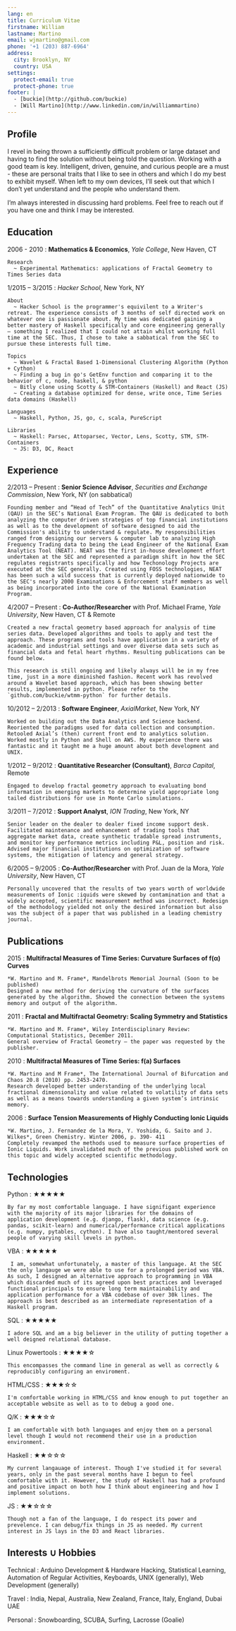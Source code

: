```yaml
---
lang: en
title: Curriculum Vitae
firstname: William 
lastname: Martino 
email: wjmartino@gmail.com
phone: '+1 (203) 887-6964'
address:
  city: Brooklyn, NY
  country: USA
settings:
  protect-email: true
  protect-phone: true
footer: |
  - [buckie](http://github.com/buckie)
  - [Will Martino](http://www.linkedin.com/in/williammartino)
---
```


Profile
-------

I revel in being thrown a sufficiently difficult problem or large dataset and having to find the solution without being told the question. Working with a good team is key. Intelligent, driven, genuine, and curious people are a must - these are personal traits that I like to see in others and which I do my best to exhibit myself. When left to my own devices, I’ll seek out that which I don’t yet understand and the people who understand them.

I’m always interested in discussing hard problems. Feel free to reach out if you have one and think I may be interested.

Education
---------

2006 - 2010
:    **Mathematics & Economics**, *Yale College*, New Haven, CT

    Research
      ~ Experimental Mathematics: applications of Fractal Geometry to Times Series data

1/2015 – 3/2015
:   *Hacker School*, New York, NY

    About
      ~ Hacker School is the programmer's equivilent to a Writer's retreat. The experience consists of 3 months of self directed work on whatever one is passionate about. My time was dedicated gaining a better mastery of Haskell specifically and core engineering generally – something I realized that I could not attain whilst working full time at the SEC. Thus, I chose to take a sabbatical from the SEC to pursue these interests full time.

    Topics
      ~ Wavelet & Fractal Based 1-Dimensional Clustering Algorithm (Python + Cython)
      ~ Finding a bug in go's GetEnv function and comparing it to the behavior of c, node, haskell, & python
      ~ Bitly clone using Scotty & STM-Containers (Haskell) and React (JS)
      ~ Creating a database optimized for dense, write once, Time Series data domains (Haskell)

    Languages
      ~ Haskell, Python, JS, go, c, scala, PureScript

    Libraries
      ~ Haskell: Parsec, Attoparsec, Vector, Lens, Scotty, STM, STM-Containers
      ~ JS: D3, DC, React


Experience
----------

2/2013 – Present
:   **Senior Science Advisor**, *Securities and Exchange Commission*, New York, NY (on sabbatical)

    Founding member and “Head of Tech” of the Quantitative Analytics Unit (QAU) in the SEC’s National Exam Program. The QAU is dedicated to both analyzing the computer driven strategies of top financial institutions as well as to the development of software designed to aid the Commission's ability to understand & regulate. My responsibilities ranged from designing our servers & computer lab to analyzing High Frequency Trading data to being the Lead Engineer of the National Exam Analytics Tool (NEAT). NEAT was the first in-house development effort undertaken at the SEC and represented a paradigm shift in how the SEC regulates registrants specifically and how Techonology Projects are executed at the SEC generally. Created using FOSS technologies, NEAT has been such a wild success that is currently deployed nationwide to the SEC's nearly 2000 Examinations & Enforcement staff members as well as being incorporated into the core of the National Examination Program.

4/2007 – Present
:   **Co-Author/Researcher** with Prof. Michael Frame, *Yale University*, New Haven, CT & Remote

    Created a new fractal geometry based approach for analysis of time series data. Developed algorithms and tools to apply and test the approach. These programs and tools have application in a variety of academic and industrial settings and over diverse data sets such as financial data and fetal heart rhythms. Resulting publications can be found below.

    This research is still ongoing and likely always will be in my free time, just in a more diminished fashion. Recent work has revolved around a Wavelet based approach, which has been showing better results, implemented in python. Please refer to the `github.com/buckie/wtmm-python` for further details.

10/2012 – 2/2013
:   **Software Engineer**, *AxialMarket*, New York, NY

    Worked on building out the Data Analytics and Science backend. Reoriented the paradigms used for data collection and consumption. Retooled Axial’s (then) current front end to analytics solution. Worked mostly in Python and Shell on AWS. My experience there was fantastic and it taught me a huge amount about both development and UNIX.

1/2012 – 9/2012
:   **Quantitative Researcher (Consultant)**, *Barca Capital*, Remote

    Engaged to develop fractal geometry approach to evaluating bond information in emerging markets to determine yield appropriate long tailed distributions for use in Monte Carlo simulations.

3/2011 – 7/2012
:   **Support Analyst**, *ION Trading*, New York, NY

    Senior leader on the dealer to dealer fixed income support desk. Facilitated maintenance and enhancement of trading tools that aggregate market data, create synthetic tradable spread instruments, and monitor key performance metrics including P&L, position and risk. Advised major financial institutions on optimization of software systems, the mitigation of latency and general strategy.

6/2005 – 9/2005
:   **Co-Author/Researcher** with Prof. Juan de la Mora, *Yale University*, New Haven, CT

    Personally uncovered that the results of two years worth of worldwide measurements of Ionic :iquids were skewed by contamination and that a widely accepted, scientific measurement method was incorrect. Redesign of the methodology yielded not only the desired information but also was the subject of a paper that was published in a leading chemistry journal.


Publications
------------

2015
:   **Multifractal Measures of Time Series: Curvature Surfaces of f(α) Curves**

    *W. Martino and M. Frame*, Mandelbrots Memorial Journal (Soon to be published)
    Designed a new method for deriving the curvature of the surfaces generated by the algorithm. Showed the connection between the systems memory and output of the algorithm.

2011
:   **Fractal and Multifractal Geometry: Scaling Symmetry and Statistics**

    *W. Martino and M. Frame*, Wiley Interdisciplinary Review: Computational Statistics, December 2011.
    General overview of Fractal Geometry – the paper was requested by the publisher.

2010
:   **Multifractal Measures of Time Series: f(a) Surfaces**

    *W. Martino and M Frame*, The International Journal of Bifurcation and Chaos 20.8 (2010) pp. 2453-2470.
    Research developed better understanding of the underlying local fractional dimensionality and value related to volatility of data sets as well as a means towards understanding a given system’s intrinsic memory.

2006
:   **Surface Tension Measurements of Highly Conducting Ionic Liquids**

    *W. Martino, J. Fernandez de la Mora, Y. Yoshida, G. Saito and J. Wilkes*, Green Chemistry. Winter 2006, p. 390- 411
    Completely revamped the methods used to measure surface properties of Ionic Liquids. Work invalidated much of the previous published work on this topic and widely accepted scientific methodology.

Technologies
------------

Python
:   ★★★★★

    By far my most comfortable language. I have signifigant experience with the majority of its major libraries for the domains of application development (e.g. django, flask), data science (e.g. pandas, scikit-learn) and numerical/performance critical applications (e.g. numpy, pytables, cython). I have also taught/mentored several people of varying skill levels in python.

VBA
:   ★★★★★

     I am, somewhat unfortunately, a master of this language. At the SEC the only langauge we were able to use for a prolonged period was VBA. As such, I designed an alternative approach to programming in VBA which discarded much of its agreed upon best practices and leveraged functional principals to ensure long term maintainability and application performance for a VBA codebase of over 30k lines. The approach is best described as an intermediate representation of a Haskell program.

SQL
:   ★★★★★

    I adore SQL and am a big believer in the utility of putting together a well deigned relational database.

Linux Powertools
:   ★★★★☆

    This encompasses the command line in general as well as correctly & reproducibly configuring an enviroment.

HTML/CSS
:   ★★★☆☆

    I'm comfortable working in HTML/CSS and know enough to put together an acceptable website as well as to to debug a good one.

Q/K
:   ★★★☆☆

    I am comfortable with both languages and enjoy them on a personal level though I would not recommend their use in a production environment.

Haskell
:   ★★☆☆☆

    My current langauage of interest. Though I've studied it for several years, only in the past several months have I begun to feel comfortable with it. However, the study of Haskell has had a profound and positive impact on both how I think about engineering and how I implement solutions.

JS
:   ★★☆☆☆

    Though not a fan of the language, I do respect its power and prevelence. I can debug/fix things in JS as needed. My current interest in JS lays in the D3 and React libraries.


Interests ∪ Hobbies
----------------------

Technical
:   Arduino Development & Hardware Hacking, Statistical Learning, Automation of Regular Activities, Keyboards, UNIX (generally), Web Development (generally)

Travel
:   India, Nepal, Australia, New Zealand, France, Italy, England, Dubai UAE

Personal
:   Snowboarding, SCUBA, Surfing, Lacrosse (Goalie)


